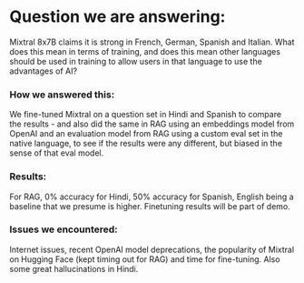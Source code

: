 # Question we are answering:
Mixtral 8x7B claims it is strong in French, German, Spanish and Italian.  What does this mean in terms of training, and does this mean other languages should be used in training to allow users in that language to use the advantages of AI?

### How we answered this:
We fine-tuned Mixtral on a question set in Hindi and Spanish to compare the results - and also did the same in RAG using an embeddings model from OpenAI and an evaluation model from RAG using a custom eval set in the native language, to see if the results were any different, but biased in the sense of that eval model.

### Results:
For RAG, 0% accuracy for Hindi, 50% accuracy for Spanish, English being a baseline that we presume is higher.  Finetuning results will be part of demo.

### Issues we encountered:
Internet issues, recent OpenAI model deprecations, the popularity of Mixtral on Hugging Face (kept timing out for RAG) and time for fine-tuning.  Also some great hallucinations in Hindi.

